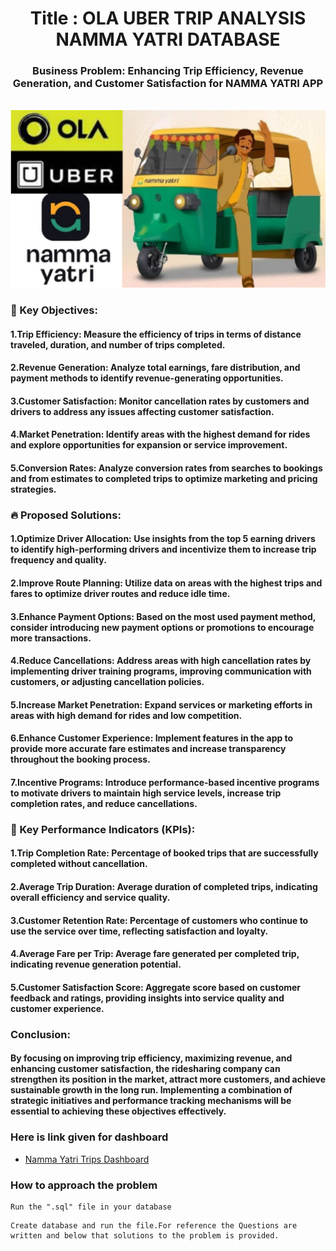 <h1 align="center">Title : OLA UBER TRIP ANALYSIS NAMMA YATRI DATABASE</h1>

<div align= "center">
    <h3>Business Problem: Enhancing Trip Efficiency, Revenue Generation, and Customer Satisfaction for NAMMA YATRI APP</h3><br>
    <img src=https://github.com/Singhyash9009/OLA_UBER_SQL_DATABASE/blob/main/image.jpg >
</div>

### 📄 Key Objectives:

#### 1.**Trip Efficiency:** Measure the efficiency of trips in terms of distance traveled, duration, and number of trips completed.
#### 2.**Revenue Generation:** Analyze total earnings, fare distribution, and payment methods to identify revenue-generating opportunities.
#### 3.**Customer Satisfaction:** Monitor cancellation rates by customers and drivers to address any issues affecting customer satisfaction.
#### 4.**Market Penetration:** Identify areas with the highest demand for rides and explore opportunities for expansion or service improvement.
#### 5.**Conversion Rates:** Analyze conversion rates from searches to bookings and from estimates to completed trips to optimize marketing and pricing strategies.

### :fire: Proposed Solutions:

#### 1.**Optimize Driver Allocation:** Use insights from the top 5 earning drivers to identify high-performing drivers and incentivize them to increase trip frequency and quality.
#### 2.**Improve Route Planning:** Utilize data on areas with the highest trips and fares to optimize driver routes and reduce idle time.
#### 3.**Enhance Payment Options:** Based on the most used payment method, consider introducing new payment options or promotions to encourage more transactions.
#### 4.**Reduce Cancellations:** Address areas with high cancellation rates by implementing driver training programs, improving communication with customers, or adjusting cancellation policies.
#### 5.**Increase Market Penetration:** Expand services or marketing efforts in areas with high demand for rides and low competition.
#### 6.**Enhance Customer Experience:** Implement features in the app to provide more accurate fare estimates and increase transparency throughout the booking process.
#### 7.**Incentive Programs:** Introduce performance-based incentive programs to motivate drivers to maintain high service levels, increase trip completion rates, and reduce cancellations.

### 🎯 Key Performance Indicators (KPIs):
#### 1.**Trip Completion Rate:** Percentage of booked trips that are successfully completed without cancellation.
#### 2.**Average Trip Duration:** Average duration of completed trips, indicating overall efficiency and service quality.
#### 3.**Customer Retention Rate:** Percentage of customers who continue to use the service over time, reflecting satisfaction and loyalty.
#### 4.**Average Fare per Trip:** Average fare generated per completed trip, indicating revenue generation potential.
#### 5.**Customer Satisfaction Score:** Aggregate score based on customer feedback and ratings, providing insights into service quality and customer experience.

### Conclusion:
#### By focusing on improving trip efficiency, maximizing revenue, and enhancing customer satisfaction, the ridesharing company can strengthen its position in the market, attract more customers, and achieve sustainable growth in the long run. Implementing a combination of strategic initiatives and performance tracking mechanisms will be essential to achieving these objectives effectively.

### Here is link given for dashboard
- <a href="https://app.powerbi.com/groups/me/reports/cb4e9fc1-b702-467a-bb43-afc99b64c9f7/ReportSection?experience=power-bi">Namma Yatri Trips Dashboard</a>

### How to approach the problem
```
Run the ".sql" file in your database
```
```
Create database and run the file.For reference the Questions are written and below that solutions to the problem is provided.
```
